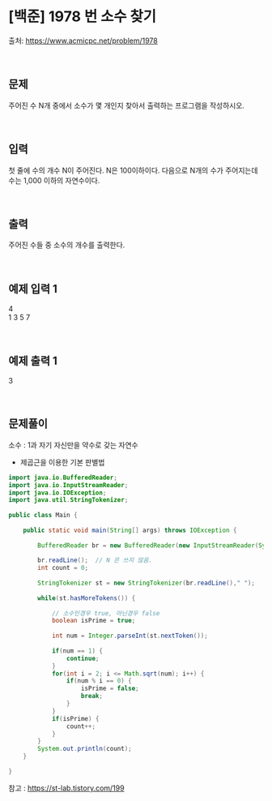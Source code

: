 # [백준] 1978 번 소수 찾기

출처: https://www.acmicpc.net/problem/1978

</br>

## 문제
주어진 수 N개 중에서 소수가 몇 개인지 찾아서 출력하는 프로그램을 작성하시오.

</br>

## 입력
첫 줄에 수의 개수 N이 주어진다. N은 100이하이다. 다음으로 N개의 수가 주어지는데 수는 1,000 이하의 자연수이다.

</br>

## 출력

주어진 수들 중 소수의 개수를 출력한다.

</br>

## 예제 입력 1
4</br>
1 3 5 7

</br>

## 예제 출력 1
3




</br>

## 문제풀이

 소수 : 1과 자기 자신만을 약수로 갖는 자연수
</br>

- 제곱근을 이용한 기본 판별법

```java
import java.io.BufferedReader;
import java.io.InputStreamReader;
import java.io.IOException;
import java.util.StringTokenizer;
 
public class Main {
 
	public static void main(String[] args) throws IOException {
		
		BufferedReader br = new BufferedReader(new InputStreamReader(System.in));
		
		br.readLine();	// N 은 쓰지 않음.	
		int count = 0;
		
		StringTokenizer st = new StringTokenizer(br.readLine()," ");
		
		while(st.hasMoreTokens()) {
        
			// 소수인경우 true, 아닌경우 false   
			boolean isPrime = true;
			
			int num = Integer.parseInt(st.nextToken());
			
			if(num == 1) {
				continue;
			}
			for(int i = 2; i <= Math.sqrt(num); i++) {
				if(num % i == 0) {
					isPrime = false;
					break;
				}
			}
			if(isPrime) {
				count++;
			}
		}
		System.out.println(count);
	}
 
}

```

참고 : https://st-lab.tistory.com/199

